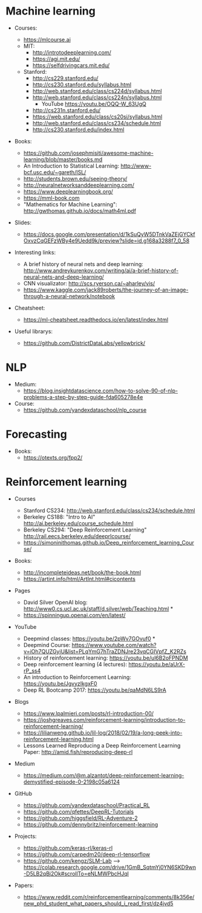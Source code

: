 # Machine learning

* Courses:
	* https://mlcourse.ai
	* MIT:
		* http://introtodeeplearning.com/
		* https://agi.mit.edu/
		* https://selfdrivingcars.mit.edu/
	* Stanford:
		*	 http://cs229.stanford.edu/
	 	* http://cs230.stanford.edu/syllabus.html
	    * http://web.stanford.edu/class/cs224d/syllabus.html
	 	* http://web.stanford.edu/class/cs224n/syllabus.html
			* YouTube https://youtu.be/OQQ-W_63UgQ
	 	* http://cs231n.stanford.edu/
	 	* https://web.stanford.edu/class/cs20si/syllabus.html
	 	* http://web.stanford.edu/class/cs234/schedule.html
	 	* http://cs230.stanford.edu/index.html 

* Books:
	* https://github.com/josephmisiti/awesome-machine-learning/blob/master/books.md
	* An Introduction to Statistical Learning: http://www-bcf.usc.edu/~gareth/ISL/
	* http://students.brown.edu/seeing-theory/
	* http://neuralnetworksanddeeplearning.com/
	* https://www.deeplearningbook.org/
	* https://mml-book.com
	* "Mathematics for Machine Learning": http://gwthomas.github.io/docs/math4ml.pdf

* Slides:
  * https://docs.google.com/presentation/d/1kSuQyW5DTnkVaZEjGYCkfOxvzCqGEFzWBy4e9Uedd9k/preview?slide=id.g168a3288f7_0_58

* Interesting links:
	* A brief history of neural nets and deep learning: http://www.andreykurenkov.com/writing/ai/a-brief-history-of-neural-nets-and-deep-learning/
	* CNN visualizator: http://scs.ryerson.ca/~aharley/vis/
	* https://www.kaggle.com/jack89roberts/the-journey-of-an-image-through-a-neural-network/notebook

* Cheatsheet:
	* https://ml-cheatsheet.readthedocs.io/en/latest/index.html

* Useful librarys:
	* https://github.com/DistrictDataLabs/yellowbrick/


# NLP
* Medium:
	* https://blog.insightdatascience.com/how-to-solve-90-of-nlp-problems-a-step-by-step-guide-fda605278e4e
* Course:
	* https://github.com/yandexdataschool/nlp_course


# Forecasting
* Books:
  * https://otexts.org/fpp2/

# Reinforcement learning
* Courses
  * Stanford CS234: http://web.stanford.edu/class/cs234/schedule.html
  * Berkeley CS188: "Intro to AI" http://ai.berkeley.edu/course_schedule.html
  * Berkeley CS294: "Deep Reinforcement Learning" http://rail.eecs.berkeley.edu/deeprlcourse/
  * https://simoninithomas.github.io/Deep_reinforcement_learning_Course/

* Books:
  * http://incompleteideas.net/book/the-book.html
  * https://artint.info/html/ArtInt.html#cicontents

* Pages
  * David Silver OpenAI blog: http://www0.cs.ucl.ac.uk/staff/d.silver/web/Teaching.html *
  * https://spinningup.openai.com/en/latest/

* YouTube
  * Deepmind classes: https://youtu.be/2pWv7GOvuf0 *
  * Deepmind Course: https://www.youtube.com/watch?v=iOh7QUZGyiU&list=PLqYmG7hTraZDNJre23vqCGIVpfZ_K2RZs
  * History of reinforcement learning: https://youtu.be/ul6B2oFPNDM
  * Deep reinforcement learning (4 lectures): https://youtu.be/aUrX-rP_ss4
  * An introduction to Reinforcement Learning: https://youtu.be/JgvyzIkgxF0
  * Deep RL Bootcamp 2017: https://youtu.be/qaMdN6LS9rA

* Blogs
  * https://www.lpalmieri.com/posts/rl-introduction-00/
  * https://joshgreaves.com/reinforcement-learning/introduction-to-reinforcement-learning/
  * https://lilianweng.github.io/lil-log/2018/02/19/a-long-peek-into-reinforcement-learning.html
  * Lessons Learned Reproducing a Deep Reinforcement Learning Paper: http://amid.fish/reproducing-deep-rl

* Medium
  * https://medium.com/@m.alzantot/deep-reinforcement-learning-demystified-episode-0-2198c05a6124

* GitHub
  * https://github.com/yandexdataschool/Practical_RL
  * https://github.com/qfettes/DeepRL-Tutorials
  * https://github.com/higgsfield/RL-Adventure-2
  * https://github.com/dennybritz/reinforcement-learning

* Projects:
  * https://github.com/keras-rl/keras-rl
  * https://github.com/carpedm20/deep-rl-tensorflow
  * https://github.com/kengz/SLM-Lab --> https://colab.research.google.com/drive/1GmB_SqtmYj0YN6SKD9wn-D5LB2qBj2Ok#scrollTo=eNLMWPbcHJql

* Papers:
  * https://www.reddit.com/r/reinforcementlearning/comments/8k356e/new_phd_student_what_papers_should_i_read_first/dz4jvd5